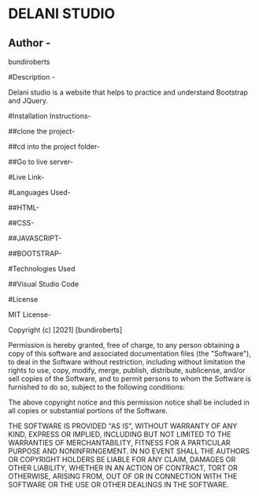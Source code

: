# DELANI STUDIO
## Author -
bundiroberts

#Description -

Delani studio is a website that helps to practice and understand Bootstrap and JQuery.

#Installation Instructions-
  
##clone the project-

##cd into the project folder-

##Go to live server-

#Live Link-


#Languages Used-

##HTML-

##CSS-

##JAVASCRIPT-

##BOOTSTRAP-

#Technologies Used

##Visual Studio Code

#License

MIT License-

Copyright (c) [2021] [bundiroberts]

Permission is hereby granted, free of charge, to any person obtaining a copy
of this software and associated documentation files (the "Software"), to deal
in the Software without restriction, including without limitation the rights
to use, copy, modify, merge, publish, distribute, sublicense, and/or sell
copies of the Software, and to permit persons to whom the Software is
furnished to do so, subject to the following conditions:

The above copyright notice and this permission notice shall be included in all
copies or substantial portions of the Software.

THE SOFTWARE IS PROVIDED "AS IS", WITHOUT WARRANTY OF ANY KIND, EXPRESS OR
IMPLIED, INCLUDING BUT NOT LIMITED TO THE WARRANTIES OF MERCHANTABILITY,
FITNESS FOR A PARTICULAR PURPOSE AND NONINFRINGEMENT. IN NO EVENT SHALL THE
AUTHORS OR COPYRIGHT HOLDERS BE LIABLE FOR ANY CLAIM, DAMAGES OR OTHER
LIABILITY, WHETHER IN AN ACTION OF CONTRACT, TORT OR OTHERWISE, ARISING FROM,
OUT OF OR IN CONNECTION WITH THE SOFTWARE OR THE USE OR OTHER DEALINGS IN THE
SOFTWARE.